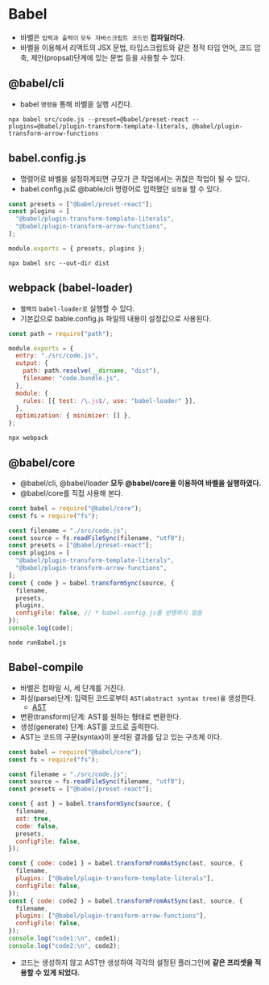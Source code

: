 # Babel

- 바벨은 `입력과 출력이` `모두 자바스크립트 코드인` **컴파일러다.**
- 바벨을 이용해서 리액트의 JSX 문법, 타입스크립트와 같은 정적 타입 언어, 코드 압축, 제안(propsal)단계에 있는 문법 등을 사용할 수 있다.

## @babel/cli

- babel `명령을` 통해 바벨을 실행 시킨다.

```text
npx babel src/code.js --preset=@babel/preset-react --plugins=@babel/plugin-transform-template-literals, @babel/plugin-transform-arrow-functions
```

## babel.config.js

- 명령어로 바벨을 설정하게되면 규모가 큰 작업에서는 귀찮은 작업이 될 수 있다.
- babel.config.js로 @bable/cli 명령어로 입력했던 `설정을` 할 수 있다.

```js
const presets = ["@babel/preset-react"];
const plugins = [
  "@babel/plugin-transform-template-literals",
  "@babel/plugin-transform-arrow-functions",
];

module.exports = { presets, plugins };
```

```text
npx babel src --out-dir dist
```

## webpack (babel-loader)

- `웹팩의` `babel-loader로` 실행할 수 있다.
- 기본값으로 bable.config.js 파일의 내용이 설정값으로 사용된다.

```js
const path = require("path");

module.exports = {
  entry: "./src/code.js",
  output: {
    path: path.resolve(__dirname, "dist"),
    filename: "code.bundle.js",
  },
  module: {
    rules: [{ test: /\.js$/, use: "babel-loader" }],
  },
  optimization: { minimizer: [] },
};
```

```text
npx webpack
```

## @babel/core

- @babel/cli, @babel/loader **모두 @babel/core을 이용하여 바벨을 실행하였다.**
- @babel/core를 직접 사용해 본다.

```js
const babel = require("@babel/core");
const fs = require("fs");

const filename = "./src/code.js";
const source = fs.readFileSync(filename, "utf8");
const presets = ["@babel/preset-react"];
const plugins = [
  "@babel/plugin-transform-template-literals",
  "@babel/plugin-transform-arrow-functions",
];
const { code } = babel.transformSync(source, {
  filename,
  presets,
  plugins,
  configFile: false, // * babel.config.js를 반영하지 않음
});
console.log(code);
```

```text
node runBabel.js
```

## Babel-compile

- 바벨은 컴파일 시, 세 단계를 거친다.
- 파싱(parse)단계: 입력된 코드로부터 `AST(abstract syntax tree)를` 생성한다.
  - [AST](https://astexplorer.net/)
- 변환(transform)단계: AST를 원하는 형태로 변환한다.
- 생성(generate) 단계: AST를 코드로 출력한다.
- AST는 코드의 구문(syntax)이 분석된 결과를 담고 있는 구조체 이다.

```js
const babel = require("@babel/core");
const fs = require("fs");

const filename = "./src/code.js";
const source = fs.readFileSync(filename, "utf8");
const presets = ["@babel/preset-react"];

const { ast } = babel.transformSync(source, {
  filename,
  ast: true,
  code: false,
  presets,
  configFile: false,
});

const { code: code1 } = babel.transformFromAstSync(ast, source, {
  filename,
  plugins: ["@babel/plugin-transform-template-literals"],
  configFile: false,
});
const { code: code2 } = babel.transformFromAstSync(ast, source, {
  filename,
  plugins: ["@babel/plugin-transform-arrow-functions"],
  configFile: false,
});
console.log("code1:\n", code1);
console.log("code2:\n", code2);
```

- 코드는 생성하지 않고 AST만 생성하여 각각의 설정된 플러그인에 **같은 프리셋을 적용할 수 있게 되었다.**

